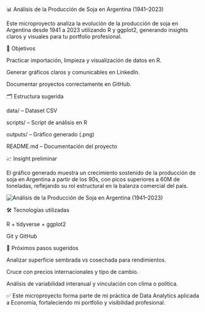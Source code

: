 📊 Análisis de la Producción de Soja en Argentina (1941–2023)

Este microproyecto analiza la evolución de la producción de soja en Argentina desde 1941 a 2023 utilizando R y ggplot2, generando insights claros y visuales para tu portfolio profesional.

🎯 Objetivos

Practicar importación, limpieza y visualización de datos en R.

Generar gráficos claros y comunicables en LinkedIn.

Documentar proyectos correctamente en GitHub.

🗂️ Estructura sugerida

data/ – Dataset CSV

scripts/ – Script de análisis en R

outputs/ – Gráfico generado (.png)

README.md – Documentación del proyecto

📈 Insight preliminar

El gráfico generado muestra un crecimiento sostenido de la producción de soja en Argentina a partir de los 90s, con picos superiores a 60M de toneladas, reflejando su rol estructural en la balanza comercial del país.

![Análisis de la Producción de Soja en Argentina (1941–2023)](https://github.com/user-attachments/assets/66b0547a-7b24-4133-989e-0bb4b4d08a3b)

🛠️ Tecnologías utilizadas

R + tidyverse + ggplot2

Git y GitHub

🚀 Próximos pasos sugeridos

Analizar superficie sembrada vs cosechada para rendimientos.

Cruce con precios internacionales y tipo de cambio.

Análisis de variabilidad interanual y vinculación con clima o política.

✅ Este microproyecto forma parte de mi práctica de Data Analytics aplicada a Economía, fortaleciendo mi portfolio y visibilidad profesional.

